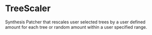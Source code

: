 # TreeScaler
Synthesis Patcher that rescales user selected trees by a user defined amount for each tree or random amount within a user specified range.
